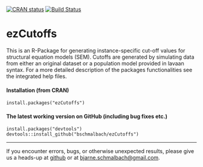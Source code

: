 [![CRAN status](https://www.r-pkg.org/badges/version/ezCutoffs)](https://cran.r-project.org/package=ezCutoffs)
[![Build Status](https://travis-ci.org/bschmalbach/ezCutoffs.svg?branch=master)](https://travis-ci.org/bschmalbach/ezCutoffs)

# ezCutoffs

This is an R-Package for generating instance-specific cut-off values for
structural equation models (SEM). Cutoffs are generated by simulating data from
either an original dataset or a population model provided in lavaan syntax. For
a more detailed description of the packages functionalities see the integrated
help files.


#### Installation (from CRAN)

``` 
install.packages("ezCutoffs")
```

#### The latest working version on GitHub (including bug fixes etc.)

```
install.packages("devtools")
devtools::install_github("bschmalbach/ezCutoffs")
```
___________________________________
If you encounter errors, bugs, or otherwise unexpected results, please give us a heads-up at [github](https://github.com/bschmalbach/ezCutoffs/issues) or at bjarne.schmalbach@gmail.com.
